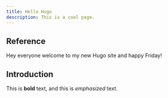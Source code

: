 ```yaml
---
title: Hello Hugo
description: This is a cool page.
---
```


## Reference

Hey everyone welcome to my new Hugo site and happy Friday!

## Introduction

This is **bold** text, and this is *emphasized* text.